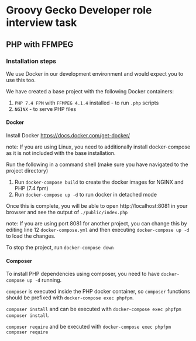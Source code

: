 # Groovy Gecko Developer role interview task

## PHP with FFMPEG

### Installation steps

We use Docker in our development environment and would expect you to use this too.

We have created a base project with the following Docker containers:

1. `PHP 7.4 FPM` with `FFMPEG 4.1.4` installed - to run `.php` scripts
2. `NGINX` - to serve PHP files

#### Docker

Install Docker https://docs.docker.com/get-docker/

note: If you are using Linux, you need to additionally install docker-compose as it is not included with the base installation.


Run the following in a command shell (make sure you have navigated to the project directory)

1. Run `docker-compose build` to create the docker images for NGINX and PHP (7.4 fpm)
2. Run `docker-compose up -d` to run docker in detached mode

Once this is complete, you will be able to open http://localhost:8081 in your browser and see the output of `./public/index.php`

note: If you are using port 8081 for another project, you can change this by editing line 12 `docker-compose.yml` and then executing `docker-compose up -d` to load the changes.

To stop the project, run `docker-compose down`

#### Composer

To install PHP dependencies using composer, you need to have `docker-compose up -d` running.

`composer` is executed inside the PHP docker container, so `composer` functions should be prefixed with `docker-compose exec phpfpm`.

`composer install` and can be executed with `docker-compose exec phpfpm composer install`.

`composer require` and be executed with `docker-compose exec phpfpm composer require`
